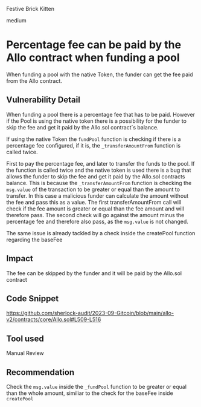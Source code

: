 Festive Brick Kitten

medium

# Percentage fee can be paid by the Allo contract when funding a pool

When funding a pool with the native Token, the funder can get the fee paid from the Allo contract.

## Vulnerability Detail

When funding a pool there is a percentage fee that has to be paid. However if the Pool is using the native token there is a possibility for the funder to skip the fee and get it paid by the Allo.sol contract´s balance.

If using the native Token the `fundPool` function is checking if there is a percentage fee configured, if it is, the `_transferAmountFrom` function is called twice. 

First to pay the percentage fee, and later to transfer the funds to the pool.
If the function is called twice and the native token is used there is a bug that allows the funder to skip the fee and get it paid by the Allo.sol contracts balance. This is because the `_transferAmountFrom` function is checking the `msg.value` of the transaction to be greater or equal than the amount to transfer. 
In this case a malicious funder can calculate the amount without the fee and pass this as a value. The first transferAmountFrom call will check if the fee amount is greater or equal than the fee amount and will therefore pass. The second check will go against the amount minus the percentage fee and therefore also pass, as the `msg.value` is not changed.     

The same issue is already tackled by a check inside the createPool function regarding the baseFee


## Impact

The fee can be skipped by the funder and it will be paid by the Allo.sol contract

## Code Snippet

https://github.com/sherlock-audit/2023-09-Gitcoin/blob/main/allo-v2/contracts/core/Allo.sol#L509-L516

## Tool used

Manual Review

## Recommendation

Check the `msg.value` inside the `_fundPool` function to be greater or equal than the whole amount, similiar to the check for the baseFee inside `createPool`  